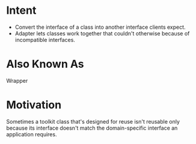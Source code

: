 # Intent
- Convert the interface of a class into another interface clients expect. 
- Adapter lets classes work together that couldn't otherwise because of incompatible interfaces.
# Also Known As
Wrapper
# Motivation
Sometimes a toolkit class that's designed for reuse isn't reusable only because its interface doesn't match the domain-specific interface an application requires.

